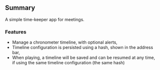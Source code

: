 ## Summary

A simple time-keeper app for meetings.

### Features

- Manage a chronometer timeline, with optional alerts,
- Timeline configuration is persisted using a hash, shown in the address bar,
- When playing, a timeline will be saved and can be resumed at any time, if using the same timeline configuration (the same hash)
